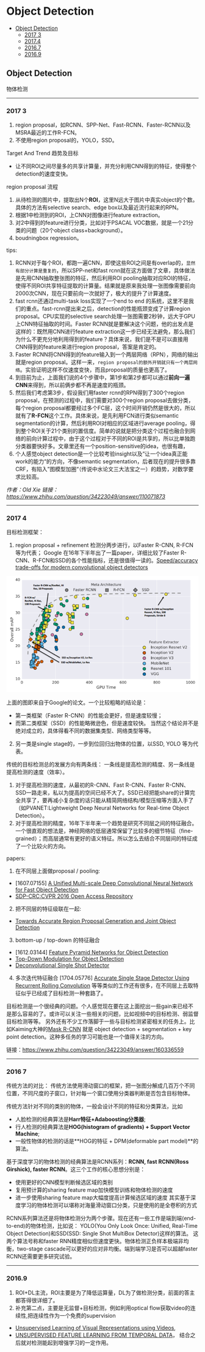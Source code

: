 # Object Detection

- [Object Detection](#object-detection)
  - [2017 3](#2017-3)
  - [2017.4](#2017-4)
  - [2016.7](#2016-7)
  - [2016.9](#2016-9)

## Object Detection
物体检测

---------
### 2017 3
1. region proposal，如RCNN、SPP-Net、Fast-RCNN、Faster-RCNN以及MSRA最近的工作R-FCN。
2. 不使用region proposal的，YOLO，SSD。

Target And Trend 趋势及目标
* 让不同ROI之间尽量多的共享计算量，并充分利用CNN得到的特征，使得整个detection的速度变快。

region proposal 流程
1. 从待检测的图片中，提取出N个**ROI**，这里N远大于图片中真实object的个数。具体的方法有selective search、edge box以及最近流行起来的RPN。
2. 根据1中检测到的ROI，上CNN对图像进行feature extraction。
3. 对2中得到的feature进行分类，比如对于PSACAL VOC数据，就是一个21分类的问题（20个object class+background）。
4. boudningbox regression。

tips:
1. RCNN对于每个ROI，都跑一遍CNN，即使这些ROI之间是有overlap的，`显然有部分计算是重复的`，所以SPP-net和fast rcnn就在这方面做了文章，具体做法是先用CNN抽取整张图的特征，然后利用ROI pooling抽取对应ROI的特征，使得不同ROI共享特征提取的计算量。结果就是原来我处理一张图像需要前向2000次CNN，现在只要前向一次就好了，极大的提升了计算速度。
2. fast rcnn还通过multi-task loss实现了一个end to end 的系统，这里不是我们的重点。fast-rcnn提出来之后，detection的性能瓶颈变成了计算region proposal。CPU实现的selective search处理一张图需要2秒钟，远大于GPU上CNN特征抽取的时间。Faster RCNN就是要解决这个问题，他的出发点是这样的：既然用CNN进行feature extraction这一步已经无法避免，那么我们为什么不更充分地利用得到的feature？具体来说，我们是不是可以直接用CNN得到的feature来进行region proposal，答案是肯定的。
3. Faster RCNN将CNN得到的feature输入到一个两层网络（RPN），网络的输出就是region proposal。这样一来，`region proposal的额外开销就只有一个两层网络`。实验证明这样不仅速度变快，而且proposal的质量也更高了。
4. 到目前为止，上面我们说的4个步骤中，第1步和第2步都可以通过**前向一遍CNN**来得到，所以前俩步都不再是速度的瓶颈。
5. 然后我们考虑第3步，假设我们用faster rcnn的RPN得到了300个region proposal，在预测的过程中，我们需要对300个region proposal去做分类，每个region proposal都要经过多个FC层，这个时间开销仍然是很大的，所以就有了**R-FCN**这个工作。具体来说，是先利用FCN进行类似semantic segmentation的计算，然后利用ROI对相应的区域进行average pooling，得到整个ROI关于21个类别的置信度。简单的说就是把分类这个过程也融合到网络的前向计算过程中，由于这个过程对于不同的ROI是共享的，所以比单独跑分类器要快好多。文章里还有一个position-sensitive的idea，也很有趣，
6. 个人感觉object detection是一个比较考验insight以及”让一个idea真正能work的能力“的方向，不像semantic segmentation，后者现在的提升很多靠CRF，有陷入”图模型加圈“（传说中水论文三大法宝之一）的趋势，对数学要求比较高。

*作者：Old Xie  链接：https://www.zhihu.com/question/34223049/answer/110071873*

-------

### 2017 4
目标检测框架：
1. region proposal + refinement
检测分两步进行，以Faster R-CNN, R-FCN 等为代表；
Google 在16年下半年出了一篇paper，详细比较了Faster R-CNN、R-FCN和SSD的各个性能指标，还是很值得一读的。[Speed/accuracy trade-offs for modern convolutional object detectors](https://arxiv.org/abs/1611.10012)

![Google paper](./image/1.png)

上面的图即来自于Google的论文。一个比较粗略的结论是：
* 第一类框架（Faster R-CNN）的性能会更好，但是速度较慢；
* 而第二类框架（SSD）的性能略微逊色，但是速度较快。
当然这个结论并不是绝对成立的，具体得看不同的数据集类型、网络类型等等。

2. 另一类是single stage的，一步到位回归出物体的位置，以SSD, YOLO 等为代表。

传统的目标检测总的发展方向有两条线：
一条线是提高检测的精度、另一条线是提高检测的速度（效率）。
1. 对于提高检测的速度，从最初的R-CNN、Fast R-CNN、Faster R-CNN、SSD一路走来，私以为提高的空间已经不大了。SSD已经把能share的计算完全共享了，要再减小复杂度的话只能从精简网络结构/模型压缩等方面入手了（如PVANET:Lightweight Deep Neural Networks for Real-time Object Detection）。
2. 对于提高检测的精度，16年下半年来一个趋势是研究不同层之间的特征融合。一个很直观的想法是，神经网络的低层通常保留了比较多的细节特征（fine-grained）；而高层通常有更好的语义特征。所以怎么去结合不同层间的特征成了一个比较火的方向。

papers:
1. 在不同层上面做proposal / pooling:
  - [1607.07155] [A Unified Multi-scale Deep Convolutional Neural Network for Fast Object Detection](https://arxiv.org/abs/1607.07155)
  - [SDP-CRC:CVPR 2016 Open Access Repository](https://www.cv-foundation.org/openaccess/content_cvpr_2016/html/Yang_Exploit_All_the_CVPR_2016_paper.html)
2. 把不同层的特征级联在一起:
  - [Towards Accurate Region Proposal Generation and Joint Object Detection](https://arxiv.org/abs/1604.00600)
3. bottom-up / top-down 的特征融合
  - [1612.03144] [Feature Pyramid Networks for Object Detection](https://arxiv.org/abs/1612.03144)
  - [Top-Down Modulation for Object Detection](https://arxiv.org/abs/1612.06851)
  - [Deconvolutional Single Shot Detector](https://arxiv.org/abs/1701.06659)
4. 多次迭代特征融合
[1704.05776] [Accurate Single Stage Detector Using Recurrent Rolling Convolution](https://arxiv.org/abs/1704.05776)
等等类似的工作还有很多，在不同层上去取特征似乎已经成了目标检测一种套路了。


目标检测是一个很经典的问题。个人感觉现在要在这上面挖出一些gain来已经不是那么容易的了。或许可以关注一些相关的问题，比如视频中的目标检测、弱监督目标检测等等。
另外还有不少工作落脚于一些与目标检测紧密相关的任务上。比如Kaiming大神的[Mask R-CNN](https://arxiv.org/abs/1703.06870) 就是 object detection + segmentation + key point detection。这种多任务的学习可能也是一个值得关注的方向。

链接：https://www.zhihu.com/question/34223049/answer/160336559

------------------
### 2016 7
传统方法的对比：
传统方法使用滑动窗口的框架，把一张图分解成几百万个不同位置，不同尺度的子窗口，针对每一个窗口使用分类器判断是否包含目标物体。

传统方法针对不同的类别的物体，一般会设计不同的特征和分类算法，比如
- 人脸检测的经典算法是**Harr特征+Adaboosting分类器**;
- 行人检测的经典算法是**HOG(histogram of gradients) + Support Vector Machine**;
- 一般性物体的检测的话是**HOG的特征 + DPM(deformable part model)**的算法。

基于深度学习的物体检测的经典算法是RCNN系列：**RCNN, fast RCNN(Ross Girshick), faster RCNN**。这三个工作的核心思想分别是：
* 使用更好的CNN模型判断候选区域的类别
* 复用预计算的sharing feature map加快模型训练和物体检测的速度
* 进一步使用sharing feature map大幅度提高计算候选区域的速度
其实基于深度学习的物体检测可以堪称对海量滑动窗口分类，只是使用的是全卷积的方式

RCNN系列算法还是将物体检测分为两个步骤。现在还有一些工作是端到端(end-to-end)的物体检测，比如说：
YOLO(You Only Look Once: Unified, Real-Time Object Detection)和SSD(SSD: Single Shot MultiBox Detector)这样的算法。
这两个算法号称和faster RNN精度相似但速度更快。物体检测正负样本极端非均衡，two-stage cascade可以更好的应对非均衡。端到端学习是否可以超越faster RCNN还需要更多研究试验。

------------

### 2016.9
1. ROI+DL主流，ROI主要是为了降低运算量，DL为了做检测分类，前面的答主都答得很详细了。
2. 补充第二点，主要是无监督+目标检测，例如利用optical flow获取video的连续性,把连续性作为一个免费的supervision
* [Unsupervised Learning of Visual Representations using Videos](http://arxiv.org/abs/1505.00687),
* [UNSUPERVISED FEATURE LEARNING FROM TEMPORAL DATA](http://arxiv.org/pdf/1504.02518v2.pdf)，
结合之后就对检测能起到增强学习的一定作用。
